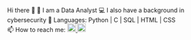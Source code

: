 Hi there 👋
💼 I am a Data Analyst
💻 I also have a background in cybersecurity
💬 Languages: Python | C | SQL | HTML | CSS  
📫 How to reach me:  <a href="https://www.linkedin.com/in/gabrielalexanndre/" target="_blank">
  <img width="20" height="20" src="https://github.com/user-attachments/assets/100e8378-d16f-4082-88e8-1bf65ffe933c" />
</a>
<a href="mailto:gabrielalexandre@proton.me">
  <img width="20" height="20" src="https://github.com/user-attachments/assets/8c35c26e-0735-41fb-9b5d-28457574b4b1" />
</a>



